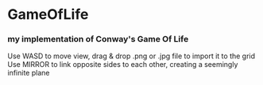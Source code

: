 # GameOfLife
### my implementation of Conway's Game Of Life  
Use WASD to move view, drag & drop .png or .jpg file to import it to the grid
Use MIRROR to link opposite sides to each other, creating a seemingly infinite plane
